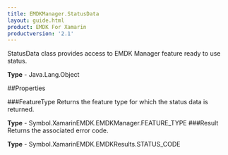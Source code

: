 ```yaml
---
title: EMDKManager.StatusData
layout: guide.html
product: EMDK For Xamarin
productversion: '2.1'
---
```

StatusData class provides access to EMDK Manager feature ready to use status.

**Type** - Java.Lang.Object

##Properties

###FeatureType
Returns the feature type for which the status data is returned.

**Type** - Symbol.XamarinEMDK.EMDKManager.FEATURE_TYPE
###Result
Returns the associated error code.

**Type** - Symbol.XamarinEMDK.EMDKResults.STATUS_CODE















